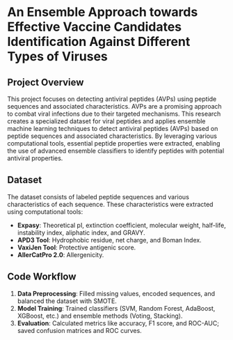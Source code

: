 # An Ensemble Approach towards Effective Vaccine Candidates Identification Against Different Types of Viruses

## Project Overview

This project focuses on detecting antiviral peptides (AVPs) using peptide sequences and associated characteristics. AVPs are a promising approach to combat viral infections due to their targeted mechanisms. This research creates a specialized dataset for viral peptides and applies ensemble machine learning techniques to detect antiviral peptides (AVPs) based on peptide sequences and associated characteristics. By leveraging various computational tools, essential peptide properties were extracted, enabling the use of advanced ensemble classifiers to identify peptides with potential antiviral properties.


## Dataset

The dataset consists of labeled peptide sequences and various characteristics of each sequence. These characteristics were extracted using computational tools:

- **Expasy**: Theoretical pI, extinction coefficient, molecular weight, half-life, instability index, aliphatic index, and GRAVY.
- **APD3 Tool**: Hydrophobic residue, net charge, and Boman Index.
- **VaxiJen Tool**: Protective antigenic score.
- **AllerCatPro 2.0**: Allergenicity.

## Code Workflow

1. **Data Preprocessing**: Filled missing values, encoded sequences, and balanced the dataset with SMOTE.
2. **Model Training**: Trained classifiers (SVM, Random Forest, AdaBoost, XGBoost, etc.) and ensemble methods (Voting, Stacking).
3. **Evaluation**: Calculated metrics like accuracy, F1 score, and ROC-AUC; saved confusion matrices and ROC curves.

